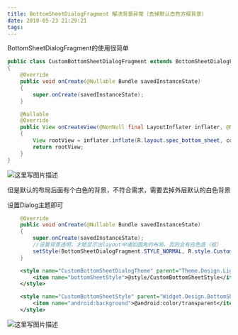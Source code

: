 ```yaml
---
title: BottomSheetDialogFragment 解决背景异常（去掉默认白色方框背景）
date: 2018-05-23 21:29:21
tags:
---
```


BottomSheetDialogFragment的使用很简单
```Java
public class CustomBottomSheetDialogFragment extends BottomSheetDialogFragment implements View.OnClickListener
{
    @Override
    public void onCreate(@Nullable Bundle savedInstanceState)
    {
        super.onCreate(savedInstanceState);
    }

    @Nullable
    @Override
    public View onCreateView(@NonNull final LayoutInflater inflater, @Nullable ViewGroup container, @Nullable Bundle savedInstanceState)
    {
        View rootView = inflater.inflate(R.layout.spec_bottom_sheet, container, false);
        return rootView;
    }
}
```
<!--more-->
![这里写图片描述](https://img-blog.csdn.net/20180523212116898?watermark/2/text/aHR0cHM6Ly9ibG9nLmNzZG4ubmV0L0dhb195dXl1/font/5a6L5L2T/fontsize/400/fill/I0JBQkFCMA==/dissolve/70)

但是默认的布局后面有个白色的背景，不符合需求，需要去掉外层默认的白色背景

设置Dialog主题即可

```Java
    @Override
    public void onCreate(@Nullable Bundle savedInstanceState)
    {
        super.onCreate(savedInstanceState);
        //设置背景透明，才能显示出layout中诸如圆角的布局，否则会有白色底（框）
        setStyle(BottomSheetDialogFragment.STYLE_NORMAL, R.style.CustomBottomSheetDialogTheme);
    }

```
```xml
    <style name="CustomBottomSheetDialogTheme" parent="Theme.Design.Light.BottomSheetDialog">
        <item name="bottomSheetStyle">@style/CustomBottomSheetStyle</item>
    </style>

    <style name="CustomBottomSheetStyle" parent="Widget.Design.BottomSheet.Modal">
        <item name="android:background">@android:color/transparent</item>
    </style>
```
![这里写图片描述](https://img-blog.csdn.net/2018052321284411?watermark/2/text/aHR0cHM6Ly9ibG9nLmNzZG4ubmV0L0dhb195dXl1/font/5a6L5L2T/fontsize/400/fill/I0JBQkFCMA==/dissolve/70)
